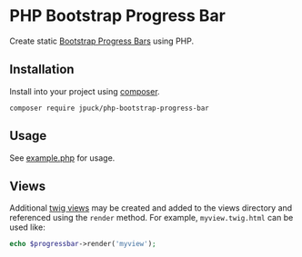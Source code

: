 # PHP Bootstrap Progress Bar

Create static [Bootstrap Progress Bars][1] using PHP.

## Installation

Install into your project using [composer][2].

    composer require jpuck/php-bootstrap-progress-bar

## Usage

See [example.php][3] for usage.

## Views

Additional [twig views][4] may be created and added to the views directory
and referenced using the `render` method. For example, `myview.twig.html` can
be used like:

```php
echo $progressbar->render('myview');
```

[1]:http://getbootstrap.com/components/#progress
[2]:https://getcomposer.org/
[3]:./example.php
[4]:http://twig.sensiolabs.org/
